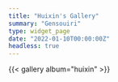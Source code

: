 ```yaml
---
title: "Huixin's Gallery"
summary: "Gensouiri"
type: widget_page
date: "2022-01-10T00:00:00Z" 
headless: true
---
```


{{< gallery album="huixin" >}}
